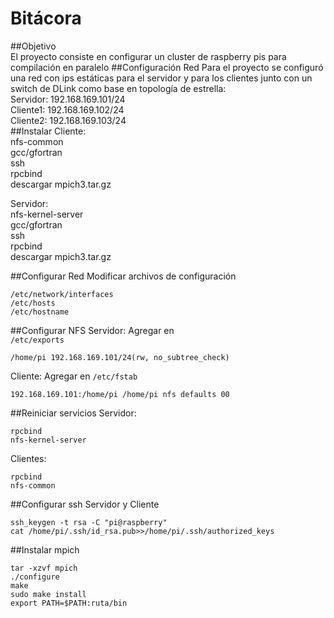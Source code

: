 # Bitácora
##Objetivo  
El proyecto consiste en configurar un cluster de raspberry pis para compilación en paralelo 
##Configuración Red
Para el proyecto se configuró una red con ips estáticas para el servidor y para los clientes junto con un switch de DLink como base en topología de estrella:  
Servidor: 192.168.169.101/24  
Cliente1: 192.168.169.102/24  
Cliente2: 192.168.169.103/24  
##Instalar
Cliente:  
nfs-common  
gcc/gfortran  
ssh  
rpcbind  
descargar mpich3.tar.gz  

Servidor:  
nfs-kernel-server  
gcc/gfortran  
ssh  
rpcbind  
descargar mpich3.tar.gz   

##Configurar Red
Modificar archivos de configuración  
```
/etc/network/interfaces
/etc/hosts
/etc/hostname
```

##Configurar NFS
Servidor: Agregar en  
`/etc/exports`

`/home/pi 192.168.169.101/24(rw, no_subtree_check)`

Cliente: Agregar en `/etc/fstab`

`192.168.169.101:/home/pi /home/pi nfs defaults 00`

##Reiniciar servicios
Servidor:  
```
rpcbind
nfs-kernel-server
```

Clientes:  
```
rpcbind
nfs-common
```
##Configurar ssh
Servidor y Cliente  
```
ssh_keygen -t rsa -C "pi@raspberry"
cat /home/pi/.ssh/id_rsa.pub>>/home/pi/.ssh/authorized_keys
```

##Instalar mpich
```
tar -xzvf mpich
./configure
make
sudo make install
export PATH=$PATH:ruta/bin
```
